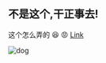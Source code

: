 ## 不是这个,干正事去!
这个怎么弄的 :laughing: :pout:
[Link](https://article.xuexi.cn/articles/index.html?art_id=6207562861695542501&item_id=6207562861695542501&study_style_id=feeds_default&pid=35039668592957006&ptype=71&source=share&share_to=wx_feed) 

![dog](https://user-images.githubusercontent.com/104287668/164955304-5d4df74b-dc83-41c2-8330-1ab8be027e4f.jpg)



